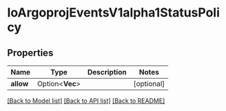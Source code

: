 # IoArgoprojEventsV1alpha1StatusPolicy

## Properties

Name | Type | Description | Notes
------------ | ------------- | ------------- | -------------
**allow** | Option<**Vec<i32>**> |  | [optional]

[[Back to Model list]](../README.md#documentation-for-models) [[Back to API list]](../README.md#documentation-for-api-endpoints) [[Back to README]](../README.md)


